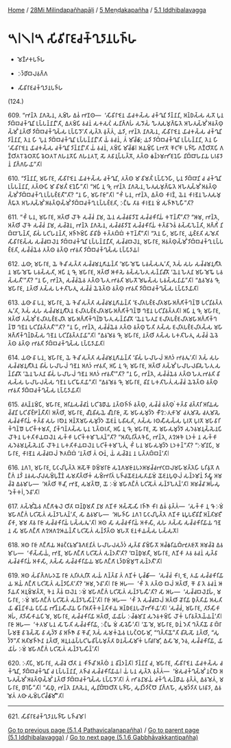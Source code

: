 
[Home](/) / [28Mi Milindapañhapāḷi](../../../28Mi.md) / [5 Meṇḍakapañha](../../5.md) / [5.1 Iddhibalavagga](../5.1.md)

# 𑁫𑁇𑁧𑁇𑁫 𑀲𑀺𑀯𑀺𑀭𑀸𑀚𑀘𑀓𑁆𑀔𑀼𑀤𑀸𑀦𑀧𑀜𑁆𑀳

* 𑀫𑁂𑀡𑁆𑀟𑀓𑀧𑀜𑁆𑀳

* 𑀇𑀤𑁆𑀥𑀺𑀩𑀮𑀯𑀕𑁆𑀕

* 𑀲𑀺𑀯𑀺𑀭𑀸𑀚𑀘𑀓𑁆𑀔𑀼𑀤𑀸𑀦𑀧𑀜𑁆𑀳

(124.)

609\. “𑀪𑀦𑁆𑀢𑁂 𑀦𑀸𑀕𑀲𑁂𑀦, 𑀢𑀼𑀫𑁆𑀳𑁂 𑀏𑀯𑀁 𑀪𑀡𑀣—  ‘𑀲𑀺𑀯𑀺𑀭𑀸𑀚𑁂𑀦 𑀬𑀸𑀘𑀓𑀲𑁆𑀲 𑀘𑀓𑁆𑀔𑀽𑀦𑀺 𑀤𑀺𑀦𑁆𑀦𑀸𑀦𑀺, 𑀅𑀦𑁆𑀥𑀲𑁆𑀲 𑀲𑀢𑁄 𑀧𑀼𑀦 𑀤𑀺𑀩𑁆𑀩𑀘𑀓𑁆𑀔𑀽𑀦𑀺 𑀉𑀧𑁆𑀧𑀦𑁆𑀦𑀸𑀦𑀻’𑀢𑀺, 𑀏𑀢𑀫𑁆𑀧𑀺 𑀯𑀘𑀦𑀁 𑀲𑀓𑀲𑀝𑀁 𑀲𑀦𑀺𑀕𑁆𑀕𑀳𑀁 𑀲𑀤𑁄𑀲𑀁 ‘𑀳𑁂𑀢𑀼𑀲𑀫𑀼𑀕𑁆𑀖𑀸𑀢𑁂 𑀅𑀳𑁂𑀢𑀼𑀲𑁆𑀫𑀺𑀁 𑀅𑀯𑀢𑁆𑀣𑀼𑀲𑁆𑀫𑀺𑀁 𑀦𑀢𑁆𑀣𑀺 𑀤𑀺𑀩𑁆𑀩𑀘𑀓𑁆𑀔𑀼𑀲𑁆𑀲 𑀉𑀧𑁆𑀧𑀸𑀤𑁄’𑀢𑀺 𑀲𑀼𑀢𑁆𑀢𑁂 𑀯𑀼𑀢𑁆𑀢𑀁, 𑀬𑀤𑀺, 𑀪𑀦𑁆𑀢𑁂 𑀦𑀸𑀕𑀲𑁂𑀦, 𑀲𑀺𑀯𑀺𑀭𑀸𑀚𑁂𑀦 𑀬𑀸𑀘𑀓𑀲𑁆𑀲 𑀘𑀓𑁆𑀔𑀽𑀦𑀺 𑀤𑀺𑀦𑁆𑀦𑀸𑀦𑀺, 𑀢𑁂𑀦 𑀳𑀺 ‘𑀧𑀼𑀦 𑀤𑀺𑀩𑁆𑀩𑀘𑀓𑁆𑀔𑀽𑀦𑀺 𑀉𑀧𑁆𑀧𑀦𑁆𑀦𑀸𑀦𑀻’𑀢𑀺 𑀬𑀁 𑀯𑀘𑀦𑀁, 𑀢𑀁 𑀫𑀺𑀘𑁆𑀙𑀸; 𑀬𑀤𑀺 𑀤𑀺𑀩𑁆𑀩𑀘𑀓𑁆𑀔𑀽𑀦𑀺 𑀉𑀧𑁆𑀧𑀦𑁆𑀦𑀸𑀦𑀺, 𑀢𑁂𑀦 𑀳𑀺 ‘𑀲𑀺𑀯𑀺𑀭𑀸𑀚𑁂𑀦 𑀬𑀸𑀘𑀓𑀲𑁆𑀲 𑀘𑀓𑁆𑀔𑀽𑀦𑀺 𑀤𑀺𑀦𑁆𑀦𑀸𑀦𑀻’𑀢𑀺 𑀬𑀁 𑀯𑀘𑀦𑀁, 𑀢𑀫𑁆𑀧𑀺 𑀫𑀺𑀘𑁆𑀙𑀸𑁇 𑀅𑀬𑀫𑁆𑀧𑀺 𑀉𑀪𑀢𑁄 𑀓𑁄𑀝𑀺𑀓𑁄 𑀧𑀜𑁆𑀳𑁄 𑀕𑀡𑁆𑀞𑀺𑀢𑁄𑀧𑀺 𑀕𑀡𑁆𑀞𑀺𑀢𑀭𑁄 𑀯𑁂𑀞𑀢𑁄𑀧𑀺 𑀯𑁂𑀞𑀢𑀭𑁄 𑀕𑀳𑀦𑀢𑁄𑀧𑀺 𑀕𑀳𑀦𑀢𑀭𑁄, 𑀲𑁄 𑀢𑀯𑀸𑀦𑀼𑀧𑁆𑀧𑀢𑁆𑀢𑁄, 𑀢𑀢𑁆𑀣 𑀙𑀦𑁆𑀤𑀫𑀪𑀺𑀚𑀦𑁂𑀳𑀺 𑀦𑀺𑀩𑁆𑀩𑀸𑀳𑀦𑀸𑀬 𑀧𑀭𑀯𑀸𑀤𑀸𑀦𑀁 𑀦𑀺𑀕𑁆𑀕𑀳𑀸𑀬𑀸”𑀢𑀺𑁇

610\. “𑀤𑀺𑀦𑁆𑀦𑀸𑀦𑀺, 𑀫𑀳𑀸𑀭𑀸𑀚, 𑀲𑀺𑀯𑀺𑀭𑀸𑀚𑁂𑀦 𑀬𑀸𑀘𑀓𑀲𑁆𑀲 𑀘𑀓𑁆𑀔𑀽𑀦𑀺, 𑀢𑀢𑁆𑀣 𑀫𑀸 𑀯𑀺𑀫𑀢𑀺𑀁 𑀉𑀧𑁆𑀧𑀸𑀤𑁂𑀳𑀺, 𑀧𑀼𑀦 𑀤𑀺𑀩𑁆𑀩𑀸𑀦𑀺 𑀘 𑀘𑀓𑁆𑀔𑀽𑀦𑀺 𑀉𑀧𑁆𑀧𑀦𑁆𑀦𑀸𑀦𑀺, 𑀢𑀢𑁆𑀣𑀸𑀧𑀺 𑀫𑀸 𑀯𑀺𑀫𑀢𑀺𑀁 𑀚𑀦𑁂𑀳𑀻”𑀢𑀺𑁇 “𑀅𑀧𑀺 𑀦𑀼 𑀔𑁄, 𑀪𑀦𑁆𑀢𑁂 𑀦𑀸𑀕𑀲𑁂𑀦, 𑀳𑁂𑀢𑀼𑀲𑀫𑀼𑀕𑁆𑀖𑀸𑀢𑁂 𑀅𑀳𑁂𑀢𑀼𑀲𑁆𑀫𑀺𑀁 𑀅𑀯𑀢𑁆𑀣𑀼𑀲𑁆𑀫𑀺𑀁 𑀤𑀺𑀩𑁆𑀩𑀘𑀓𑁆𑀔𑀼 𑀉𑀧𑁆𑀧𑀚𑁆𑀚𑀢𑀻”𑀢𑀺? “𑀦 𑀳𑀺, 𑀫𑀳𑀸𑀭𑀸𑀚𑀸”𑀢𑀺𑁇 “𑀓𑀺𑀁 𑀧𑀦, 𑀪𑀦𑁆𑀢𑁂, 𑀏𑀢𑁆𑀣 𑀓𑀸𑀭𑀡𑀁, 𑀬𑁂𑀦 𑀓𑀸𑀭𑀡𑁂𑀦 𑀳𑁂𑀢𑀼𑀲𑀫𑀼𑀕𑁆𑀖𑀸𑀢𑁂 𑀅𑀳𑁂𑀢𑀼𑀲𑁆𑀫𑀺𑀁 𑀅𑀯𑀢𑁆𑀣𑀼𑀲𑁆𑀫𑀺𑀁 𑀤𑀺𑀩𑁆𑀩𑀘𑀓𑁆𑀔𑀼 𑀉𑀧𑁆𑀧𑀚𑁆𑀚𑀢𑀺, 𑀇𑀗𑁆𑀖 𑀢𑀸𑀯 𑀓𑀸𑀭𑀡𑁂𑀦 𑀫𑀁 𑀲𑀜𑁆𑀜𑀸𑀧𑁂𑀳𑀻”𑀢𑀺?

611\. “𑀓𑀺𑀁 𑀧𑀦, 𑀫𑀳𑀸𑀭𑀸𑀚, 𑀅𑀢𑁆𑀣𑀺 𑀮𑁄𑀓𑁂 𑀲𑀘𑁆𑀘𑀁 𑀦𑀸𑀫, 𑀬𑁂𑀦 𑀲𑀘𑁆𑀘𑀯𑀸𑀤𑀺𑀦𑁄 𑀲𑀘𑁆𑀘𑀓𑀺𑀭𑀺𑀬𑀁 𑀓𑀭𑁄𑀦𑁆𑀢𑀻”𑀢𑀺? “𑀆𑀫, 𑀪𑀦𑁆𑀢𑁂, 𑀅𑀢𑁆𑀣𑀺 𑀮𑁄𑀓𑁂 𑀲𑀘𑁆𑀘𑀁 𑀦𑀸𑀫, 𑀲𑀘𑁆𑀘𑁂𑀦, 𑀪𑀦𑁆𑀢𑁂 𑀦𑀸𑀕𑀲𑁂𑀦, 𑀲𑀘𑁆𑀘𑀯𑀸𑀤𑀺𑀦𑁄 𑀲𑀘𑁆𑀘𑀓𑀺𑀭𑀺𑀬𑀁 𑀓𑀢𑁆𑀯𑀸 𑀤𑁂𑀯𑀁 𑀯𑀲𑁆𑀲𑀸𑀧𑁂𑀦𑁆𑀢𑀺, 𑀅𑀕𑁆𑀕𑀺𑀁 𑀦𑀺𑀩𑁆𑀩𑀸𑀧𑁂𑀦𑁆𑀢𑀺, 𑀯𑀺𑀲𑀁 𑀧𑀝𑀺𑀳𑀦𑀦𑁆𑀢𑀺, 𑀅𑀜𑁆𑀜𑀫𑁆𑀧𑀺 𑀯𑀺𑀯𑀺𑀥𑀁 𑀓𑀢𑁆𑀢𑀩𑁆𑀩𑀁 𑀓𑀭𑁄𑀦𑁆𑀢𑀻”𑀢𑀺𑁇 “𑀢𑁂𑀦 𑀳𑀺, 𑀫𑀳𑀸𑀭𑀸𑀚, 𑀬𑀼𑀚𑁆𑀚𑀢𑀺 𑀲𑀫𑁂𑀢𑀺 𑀲𑀺𑀯𑀺𑀭𑀸𑀚𑀲𑁆𑀲 𑀲𑀘𑁆𑀘𑀩𑀮𑁂𑀦 𑀤𑀺𑀩𑁆𑀩𑀘𑀓𑁆𑀔𑀽𑀦𑀺 𑀉𑀧𑁆𑀧𑀦𑁆𑀦𑀸𑀦𑀻𑀢𑀺, 𑀲𑀘𑁆𑀘𑀩𑀮𑁂𑀦, 𑀫𑀳𑀸𑀭𑀸𑀚, 𑀅𑀯𑀢𑁆𑀣𑀼𑀲𑁆𑀫𑀺𑀁 𑀤𑀺𑀩𑁆𑀩𑀘𑀓𑁆𑀔𑀼 𑀉𑀧𑁆𑀧𑀚𑁆𑀚𑀢𑀺, 𑀲𑀘𑁆𑀘𑀁𑀬𑁂𑀯 𑀢𑀢𑁆𑀣 𑀯𑀢𑁆𑀣𑀼 𑀪𑀯𑀢𑀺 𑀤𑀺𑀩𑁆𑀩𑀘𑀓𑁆𑀔𑀼𑀲𑁆𑀲 𑀉𑀧𑁆𑀧𑀸𑀤𑀸𑀬𑁇

612\. 𑀬𑀣𑀸, 𑀫𑀳𑀸𑀭𑀸𑀚, 𑀬𑁂 𑀓𑁂𑀘𑀺 𑀲𑀢𑁆𑀢𑀸 𑀲𑀘𑁆𑀘𑀫𑀦𑀼𑀕𑀸𑀬𑀦𑁆𑀢𑀺 ‘𑀫𑀳𑀸𑀫𑁂𑀖𑁄 𑀧𑀯𑀲𑁆𑀲𑀢𑀽’𑀢𑀺, 𑀢𑁂𑀲𑀁 𑀲𑀳 𑀲𑀘𑁆𑀘𑀫𑀦𑀼𑀕𑀻𑀢𑁂𑀦 𑀫𑀳𑀸𑀫𑁂𑀖𑁄 𑀧𑀯𑀲𑁆𑀲𑀢𑀺, 𑀅𑀧𑀺 𑀦𑀼 𑀔𑁄, 𑀫𑀳𑀸𑀭𑀸𑀚, 𑀅𑀢𑁆𑀣𑀺 𑀆𑀓𑀸𑀲𑁂 𑀯𑀲𑁆𑀲𑀳𑁂𑀢𑀼 𑀲𑀦𑁆𑀦𑀺𑀘𑀺𑀢𑁄 ‘𑀬𑁂𑀦 𑀳𑁂𑀢𑀼𑀦𑀸 𑀫𑀳𑀸𑀫𑁂𑀖𑁄 𑀧𑀯𑀲𑁆𑀲𑀢𑀻’”𑀢𑀺? “𑀦 𑀳𑀺, 𑀪𑀦𑁆𑀢𑁂, 𑀲𑀘𑁆𑀘𑀁𑀬𑁂𑀯 𑀢𑀢𑁆𑀣 𑀳𑁂𑀢𑀼 𑀪𑀯𑀢𑀺 𑀫𑀳𑀢𑁄 𑀫𑁂𑀖𑀲𑁆𑀲 𑀧𑀯𑀲𑁆𑀲𑀦𑀸𑀬𑀸”𑀢𑀺𑁇 “𑀏𑀯𑀫𑁂𑀯 𑀔𑁄, 𑀫𑀳𑀸𑀭𑀸𑀚, 𑀦𑀢𑁆𑀣𑀺 𑀢𑀲𑁆𑀲 𑀧𑀓𑀢𑀺𑀳𑁂𑀢𑀼, 𑀲𑀘𑁆𑀘𑀁 𑀬𑁂𑀯𑁂𑀢𑁆𑀣 𑀯𑀢𑁆𑀣𑀼 𑀪𑀯𑀢𑀺 𑀤𑀺𑀩𑁆𑀩𑀘𑀓𑁆𑀔𑀼𑀲𑁆𑀲 𑀉𑀧𑁆𑀧𑀸𑀤𑀸𑀬𑀸𑀢𑀺𑁇

613\. 𑀬𑀣𑀸 𑀯𑀸 𑀧𑀦, 𑀫𑀳𑀸𑀭𑀸𑀚, 𑀬𑁂 𑀓𑁂𑀘𑀺 𑀲𑀢𑁆𑀢𑀸 𑀲𑀘𑁆𑀘𑀫𑀦𑀼𑀕𑀸𑀬𑀦𑁆𑀢𑀺 ‘𑀚𑀮𑀺𑀢𑀧𑀚𑁆𑀚𑀮𑀺𑀢𑀫𑀳𑀸𑀅𑀕𑁆𑀕𑀺𑀓𑁆𑀔𑀦𑁆𑀥𑁄 𑀧𑀝𑀺𑀦𑀺𑀯𑀢𑁆𑀢𑀢𑀽’𑀢𑀺, 𑀢𑁂𑀲𑀁 𑀲𑀳 𑀲𑀘𑁆𑀘𑀫𑀦𑀼𑀕𑀻𑀢𑁂𑀦 𑀚𑀮𑀺𑀢𑀧𑀚𑁆𑀚𑀮𑀺𑀢𑀫𑀳𑀸𑀅𑀕𑁆𑀕𑀺𑀓𑁆𑀔𑀦𑁆𑀥𑁄 𑀔𑀡𑁂𑀦 𑀧𑀝𑀺𑀦𑀺𑀯𑀢𑁆𑀢𑀢𑀺𑁇 𑀅𑀧𑀺 𑀦𑀼 𑀔𑁄, 𑀫𑀳𑀸𑀭𑀸𑀚, 𑀅𑀢𑁆𑀣𑀺 𑀢𑀲𑁆𑀫𑀺𑀁 𑀚𑀮𑀺𑀢𑀧𑀚𑁆𑀚𑀮𑀺𑀢𑁂 𑀫𑀳𑀸𑀅𑀕𑁆𑀕𑀺𑀓𑁆𑀔𑀦𑁆𑀥𑁂 𑀳𑁂𑀢𑀼 𑀲𑀦𑁆𑀦𑀺𑀘𑀺𑀢𑁄 ‘𑀬𑁂𑀦 𑀳𑁂𑀢𑀼𑀦𑀸 𑀚𑀮𑀺𑀢𑀧𑀚𑁆𑀚𑀮𑀺𑀢𑀫𑀳𑀸𑀅𑀕𑁆𑀕𑀺𑀓𑁆𑀔𑀦𑁆𑀥𑁄 𑀔𑀡𑁂𑀦 𑀧𑀝𑀺𑀦𑀺𑀯𑀢𑁆𑀢𑀢𑀻’”𑀢𑀺? “𑀦 𑀳𑀺, 𑀪𑀦𑁆𑀢𑁂, 𑀲𑀘𑁆𑀘𑀁𑀬𑁂𑀯 𑀢𑀢𑁆𑀣 𑀯𑀢𑁆𑀣𑀼 𑀳𑁄𑀢𑀺 𑀢𑀲𑁆𑀲 𑀚𑀮𑀺𑀢𑀧𑀚𑁆𑀚𑀮𑀺𑀢𑀲𑁆𑀲 𑀫𑀳𑀸𑀅𑀕𑁆𑀕𑀺𑀓𑁆𑀔𑀦𑁆𑀥𑀲𑁆𑀲 𑀔𑀡𑁂𑀦 𑀧𑀝𑀺𑀦𑀺𑀯𑀢𑁆𑀢𑀦𑀸𑀬𑀸”𑀢𑀺𑁇 “𑀏𑀯𑀫𑁂𑀯 𑀔𑁄, 𑀫𑀳𑀸𑀭𑀸𑀚, 𑀦𑀢𑁆𑀣𑀺 𑀢𑀲𑁆𑀲 𑀧𑀓𑀢𑀺𑀳𑁂𑀢𑀼, 𑀲𑀘𑁆𑀘𑀁 𑀬𑁂𑀯𑁂𑀢𑁆𑀣 𑀯𑀢𑁆𑀣𑀼 𑀪𑀯𑀢𑀺 𑀤𑀺𑀩𑁆𑀩𑀘𑀓𑁆𑀔𑀼𑀲𑁆𑀲 𑀉𑀧𑁆𑀧𑀸𑀤𑀸𑀬𑀸𑀢𑀺𑁇

614\. 𑀬𑀣𑀸 𑀯𑀸 𑀧𑀦, 𑀫𑀳𑀸𑀭𑀸𑀚, 𑀬𑁂 𑀓𑁂𑀘𑀺 𑀲𑀢𑁆𑀢𑀸 𑀲𑀘𑁆𑀘𑀫𑀦𑀼𑀕𑀸𑀬𑀦𑁆𑀢𑀺 ‘𑀯𑀺𑀲𑀁 𑀳𑀮𑀸𑀳𑀮𑀁 𑀅𑀕𑀤𑀁 𑀪𑀯𑀢𑀽’𑀢𑀺𑁇 𑀢𑁂𑀲𑀁 𑀲𑀳 𑀲𑀘𑁆𑀘𑀫𑀦𑀼𑀕𑀻𑀢𑁂𑀦 𑀯𑀺𑀲𑀁 𑀳𑀮𑀸𑀳𑀮𑀁 𑀔𑀡𑁂𑀦 𑀅𑀕𑀤𑀁 𑀪𑀯𑀢𑀺, 𑀅𑀧𑀺 𑀦𑀼 𑀔𑁄, 𑀫𑀳𑀸𑀭𑀸𑀚, 𑀅𑀢𑁆𑀣𑀺 𑀢𑀲𑁆𑀫𑀺𑀁 𑀳𑀮𑀸𑀳𑀮𑀯𑀺𑀲𑁂 𑀳𑁂𑀢𑀼 𑀲𑀦𑁆𑀦𑀺𑀘𑀺𑀢𑁄 ‘𑀬𑁂𑀦 𑀳𑁂𑀢𑀼𑀦𑀸 𑀯𑀺𑀲𑀁 𑀳𑀮𑀸𑀳𑀮𑀁 𑀔𑀡𑁂𑀦 𑀅𑀕𑀤𑀁 𑀪𑀯𑀢𑀻’”𑀢𑀺? “𑀦 𑀳𑀺, 𑀪𑀦𑁆𑀢𑁂, 𑀲𑀘𑁆𑀘𑀁𑀬𑁂𑀯 𑀢𑀢𑁆𑀣 𑀳𑁂𑀢𑀼 𑀪𑀯𑀢𑀺 𑀯𑀺𑀲𑀲𑁆𑀲 𑀳𑀮𑀸𑀳𑀮𑀲𑁆𑀲 𑀔𑀡𑁂𑀦 𑀧𑀝𑀺𑀖𑀸𑀢𑀸𑀬𑀸”𑀢𑀺𑁇 “𑀏𑀯𑀫𑁂𑀯 𑀔𑁄, 𑀫𑀳𑀸𑀭𑀸𑀚, 𑀯𑀺𑀦𑀸 𑀧𑀓𑀢𑀺𑀳𑁂𑀢𑀼𑀁 𑀲𑀘𑁆𑀘𑀁 𑀬𑁂𑀯𑁂𑀢𑁆𑀣 𑀯𑀢𑁆𑀣𑀼 𑀪𑀯𑀢𑀺 𑀤𑀺𑀩𑁆𑀩𑀘𑀓𑁆𑀔𑀼𑀲𑁆𑀲 𑀉𑀧𑁆𑀧𑀸𑀤𑀸𑀬𑀸𑀢𑀺𑁇

615\. 𑀘𑀢𑀼𑀦𑁆𑀦𑀫𑁆𑀧𑀺, 𑀫𑀳𑀸𑀭𑀸𑀚, 𑀅𑀭𑀺𑀬𑀲𑀘𑁆𑀘𑀸𑀦𑀁 𑀧𑀝𑀺𑀯𑁂𑀥𑀸𑀬 𑀦𑀢𑁆𑀣𑀜𑁆𑀜𑀁 𑀯𑀢𑁆𑀣𑀼, 𑀲𑀘𑁆𑀘𑀁 𑀯𑀢𑁆𑀣𑀼𑀁 𑀓𑀢𑁆𑀯𑀸 𑀘𑀢𑁆𑀢𑀸𑀭𑀺 𑀅𑀭𑀺𑀬𑀲𑀘𑁆𑀘𑀸𑀦𑀺 𑀧𑀝𑀺𑀯𑀺𑀚𑁆𑀛𑀦𑁆𑀢𑀻𑀢𑀺𑁇 𑀅𑀢𑁆𑀣𑀺, 𑀫𑀳𑀸𑀭𑀸𑀚, 𑀘𑀻𑀦𑀯𑀺𑀲𑀬𑁂 𑀘𑀻𑀦𑀭𑀸𑀚𑀸, 𑀲𑁄 𑀫𑀳𑀸𑀲𑀫𑀼𑀤𑁆𑀤𑁂 𑀓𑀻𑀍𑀇𑀢𑀼𑀓𑀸𑀫𑁄 𑀘𑀢𑀼𑀫𑀸𑀲𑁂 𑀘𑀢𑀼𑀫𑀸𑀲𑁂 𑀲𑀘𑁆𑀘𑀓𑀺𑀭𑀺𑀬𑀁 𑀓𑀢𑁆𑀯𑀸 𑀲𑀳 𑀭𑀣𑁂𑀦 𑀅𑀦𑁆𑀢𑁄𑀫𑀳𑀸𑀲𑀫𑀼𑀤𑁆𑀤𑁂 𑀬𑁄𑀚𑀦𑀁 𑀧𑀯𑀺𑀲𑀢𑀺, 𑀢𑀲𑁆𑀲 𑀭𑀣𑀲𑀻𑀲𑀲𑁆𑀲 𑀧𑀼𑀭𑀢𑁄 𑀧𑀼𑀭𑀢𑁄 𑀫𑀳𑀸𑀯𑀸𑀭𑀺𑀓𑁆𑀔𑀦𑁆𑀥𑁄 𑀧𑀝𑀺𑀓𑁆𑀓𑀫𑀢𑀺, 𑀦𑀺𑀓𑁆𑀔𑀦𑁆𑀢𑀲𑁆𑀲 𑀧𑀼𑀦 𑀑𑀢𑁆𑀣𑀭𑀢𑀺, 𑀅𑀧𑀺 𑀦𑀼 𑀔𑁄, 𑀫𑀳𑀸𑀭𑀸𑀚, 𑀲𑁄 𑀫𑀳𑀸𑀲𑀫𑀼𑀤𑁆𑀤𑁄 𑀲𑀤𑁂𑀯𑀫𑀦𑀼𑀲𑁆𑀲𑁂𑀦𑀧𑀺 𑀮𑁄𑀓𑁂𑀦 𑀧𑀓𑀢𑀺𑀓𑀸𑀬𑀩𑀮𑁂𑀦 𑀲𑀓𑁆𑀓𑀸 𑀧𑀝𑀺𑀓𑁆𑀓𑀫𑀸𑀧𑁂𑀢𑀼𑀦𑁆”𑀢𑀺? “𑀅𑀢𑀺𑀧𑀭𑀺𑀢𑁆𑀢𑀓𑁂𑀧𑀺, 𑀪𑀦𑁆𑀢𑁂, 𑀢𑀍𑀆𑀓𑁂 𑀉𑀤𑀓𑀁 𑀦 𑀲𑀓𑁆𑀓𑀸 𑀲𑀤𑁂𑀯𑀫𑀦𑀼𑀲𑁆𑀲𑁂𑀦𑀧𑀺 𑀮𑁄𑀓𑁂𑀦 𑀧𑀓𑀢𑀺𑀓𑀸𑀬𑀩𑀮𑁂𑀦 𑀧𑀝𑀺𑀓𑁆𑀓𑀫𑀸𑀧𑁂𑀢𑀼𑀁, 𑀓𑀺𑀁 𑀧𑀦 𑀫𑀳𑀸𑀲𑀫𑀼𑀤𑁆𑀤𑁂 𑀉𑀤𑀓𑀦𑁆”𑀢𑀺? “𑀇𑀫𑀺𑀦𑀸𑀧𑀺, 𑀫𑀳𑀸𑀭𑀸𑀚, 𑀓𑀸𑀭𑀡𑁂𑀦 𑀲𑀘𑁆𑀘𑀩𑀮𑀁 𑀜𑀸𑀢𑀩𑁆𑀩𑀁 ‘𑀦𑀢𑁆𑀣𑀺 𑀢𑀁 𑀞𑀸𑀦𑀁, 𑀬𑀁 𑀲𑀘𑁆𑀘𑁂𑀦 𑀦 𑀧𑀢𑁆𑀢𑀩𑁆𑀩𑀦𑁆’𑀢𑀺𑁇

616\. 𑀦𑀕𑀭𑁂, 𑀫𑀳𑀸𑀭𑀸𑀚, 𑀧𑀸𑀝𑀮𑀺𑀧𑀼𑀢𑁆𑀢𑁂 𑀅𑀲𑁄𑀓𑁄 𑀥𑀫𑁆𑀫𑀭𑀸𑀚𑀸 𑀲𑀦𑁂𑀕𑀫𑀚𑀸𑀦𑀧𑀤𑀅𑀫𑀘𑁆𑀘𑀪𑀝𑀩𑀮𑀫𑀳𑀸𑀫𑀢𑁆𑀢𑁂𑀳𑀺 𑀧𑀭𑀺𑀯𑀼𑀢𑁄 𑀕𑀗𑁆𑀕𑀁 𑀦𑀤𑀺𑀁 𑀦𑀯𑀲𑀮𑀺𑀮𑀲𑀫𑁆𑀧𑀼𑀡𑁆𑀡𑀁 𑀲𑀫𑀢𑀺𑀢𑁆𑀣𑀺𑀓𑀁 𑀲𑀫𑁆𑀪𑀭𑀺𑀢𑀁 𑀧𑀜𑁆𑀘𑀬𑁄𑀚𑀦𑀲𑀢𑀸𑀬𑀸𑀫𑀁 𑀬𑁄𑀚𑀦𑀧𑀼𑀣𑀼𑀮𑀁 𑀲𑀦𑁆𑀤𑀫𑀸𑀦𑀁 𑀤𑀺𑀲𑁆𑀯𑀸 𑀅𑀫𑀘𑁆𑀘𑁂 𑀏𑀯𑀫𑀸𑀳—  ‘𑀅𑀢𑁆𑀣𑀺 𑀓𑁄𑀘𑀺, 𑀪𑀡𑁂, 𑀲𑀫𑀢𑁆𑀣𑁄, 𑀬𑁄 𑀇𑀫𑀁 𑀫𑀳𑀸𑀕𑀗𑁆𑀕𑀁 𑀧𑀝𑀺𑀲𑁄𑀢𑀁 𑀲𑀦𑁆𑀤𑀸𑀧𑁂𑀢𑀼𑀦𑁆’𑀢𑀺𑁇 𑀅𑀫𑀘𑁆𑀘𑀸 𑀆𑀳𑀁𑀲𑀼 ‘𑀤𑀼𑀓𑁆𑀓𑀭𑀁, 𑀤𑁂𑀯𑀸’𑀢𑀺𑁇

617\. 𑀢𑀲𑁆𑀫𑀺𑀁𑀬𑁂𑀯 𑀕𑀗𑁆𑀕𑀸𑀓𑀽𑀮𑁂 𑀞𑀺𑀢𑀸 𑀩𑀦𑁆𑀥𑀼𑀫𑀢𑀻 𑀦𑀸𑀫 𑀕𑀡𑀺𑀓𑀸 𑀅𑀲𑁆𑀲𑁄𑀲𑀺 𑀭𑀜𑁆𑀜𑀸 𑀓𑀺𑀭 𑀏𑀯𑀁 𑀯𑀼𑀢𑁆𑀢𑀁—  ‘𑀲𑀓𑁆𑀓𑀸 𑀦𑀼 𑀔𑁄 𑀇𑀫𑀁 𑀫𑀳𑀸𑀕𑀗𑁆𑀕𑀁 𑀧𑀝𑀺𑀲𑁄𑀢𑀁 𑀲𑀦𑁆𑀤𑀸𑀧𑁂𑀢𑀼𑀦𑁆’𑀢𑀺, 𑀲𑀸 𑀏𑀯𑀫𑀸𑀳—  ‘𑀅𑀳𑀜𑁆𑀳𑀺 𑀦𑀕𑀭𑁂 𑀧𑀸𑀝𑀮𑀺𑀧𑀼𑀢𑁆𑀢𑁂 𑀕𑀡𑀺𑀓𑀸 𑀭𑀽𑀧𑀽𑀧𑀚𑀻𑀯𑀺𑀦𑀻 𑀅𑀦𑁆𑀢𑀺𑀫𑀚𑀻𑀯𑀺𑀓𑀸, 𑀫𑀫 𑀢𑀸𑀯 𑀭𑀸𑀚𑀸 𑀲𑀘𑁆𑀘𑀓𑀺𑀭𑀺𑀬𑀁 𑀧𑀲𑁆𑀲𑀢𑀽’𑀢𑀺𑁇 𑀅𑀣 𑀲𑀸 𑀲𑀘𑁆𑀘𑀓𑀺𑀭𑀺𑀬𑀁 𑀅𑀓𑀸𑀲𑀺, 𑀲𑀳 𑀢𑀲𑁆𑀲𑀸 𑀲𑀘𑁆𑀘𑀓𑀺𑀭𑀺𑀬𑀸𑀬 𑀔𑀡𑁂𑀦 𑀲𑀸 𑀫𑀳𑀸𑀕𑀗𑁆𑀕𑀸 𑀕𑀍𑀅𑀕𑀍𑀆𑀬𑀦𑁆𑀢𑀻 𑀧𑀝𑀺𑀲𑁄𑀢𑀁 𑀲𑀦𑁆𑀤𑀺𑀢𑁆𑀣 𑀫𑀳𑀢𑁄 𑀚𑀦𑀓𑀸𑀬𑀲𑁆𑀲 𑀧𑀲𑁆𑀲𑀢𑁄𑁇

618\. 𑀅𑀣 𑀭𑀸𑀚𑀸 𑀕𑀗𑁆𑀕𑀸𑀬 𑀆𑀯𑀝𑁆𑀝𑀊𑀫𑀺𑀯𑁂𑀕𑀚𑀦𑀺𑀢𑀁 𑀳𑀮𑀸𑀳𑀮𑀲𑀤𑁆𑀤𑀁 𑀲𑀼𑀢𑁆𑀯𑀸 𑀯𑀺𑀫𑁆𑀳𑀺𑀢𑁄 𑀅𑀘𑁆𑀙𑀭𑀺𑀬𑀩𑁆𑀪𑀼𑀢𑀚𑀸𑀢𑁄 𑀅𑀫𑀘𑁆𑀘𑁂 𑀏𑀯𑀫𑀸𑀳—  ‘𑀓𑀺𑀲𑁆𑀲𑀸𑀬𑀁, 𑀪𑀡𑁂, 𑀫𑀳𑀸𑀕𑀗𑁆𑀕𑀸 𑀧𑀝𑀺𑀲𑁄𑀢𑀁 𑀲𑀦𑁆𑀤𑀢𑀻’𑀢𑀺? ‘𑀩𑀦𑁆𑀥𑀼𑀫𑀢𑀻, 𑀫𑀳𑀸𑀭𑀸𑀚, 𑀕𑀡𑀺𑀓𑀸 𑀢𑀯 𑀯𑀘𑀦𑀁 𑀲𑀼𑀢𑁆𑀯𑀸 𑀲𑀘𑁆𑀘𑀓𑀺𑀭𑀺𑀬𑀁 𑀅𑀓𑀸𑀲𑀺, 𑀢𑀲𑁆𑀲𑀸 𑀲𑀘𑁆𑀘𑀓𑀺𑀭𑀺𑀬𑀸𑀬 𑀫𑀳𑀸𑀕𑀗𑁆𑀕𑀸 𑀉𑀤𑁆𑀥𑀫𑁆𑀫𑀼𑀔𑀸 𑀲𑀦𑁆𑀤𑀢𑀻’𑀢𑀺𑁇

619\. 𑀅𑀣 𑀲𑀁𑀯𑀺𑀕𑁆𑀕𑀳𑀤𑀬𑁄 𑀭𑀸𑀚𑀸 𑀢𑀼𑀭𑀺𑀢𑀢𑀼𑀭𑀺𑀢𑁄 𑀲𑀬𑀁 𑀕𑀦𑁆𑀢𑁆𑀯𑀸 𑀢𑀁 𑀕𑀡𑀺𑀓𑀁 𑀧𑀼𑀘𑁆𑀙𑀺—  ‘𑀲𑀘𑁆𑀘𑀁 𑀓𑀺𑀭, 𑀚𑁂, 𑀢𑀬𑀸 𑀲𑀘𑁆𑀘𑀓𑀺𑀭𑀺𑀬𑀸𑀬 𑀅𑀬𑀁 𑀕𑀗𑁆𑀕𑀸 𑀧𑀝𑀺𑀲𑁄𑀢𑀁 𑀲𑀦𑁆𑀤𑀸𑀧𑀺𑀢𑀸’𑀢𑀺? ‘𑀆𑀫, 𑀤𑁂𑀯𑀸’𑀢𑀺𑁇 𑀭𑀸𑀚𑀸 𑀆𑀳—  ‘𑀓𑀺𑀁 𑀢𑁂 𑀢𑀢𑁆𑀣 𑀩𑀮𑀁 𑀅𑀢𑁆𑀣𑀺, 𑀓𑁄 𑀯𑀸 𑀢𑁂 𑀯𑀘𑀦𑀁 𑀆𑀤𑀺𑀬𑀢𑀺 𑀅𑀦𑀼𑀫𑁆𑀫𑀢𑁆𑀢𑁄, 𑀓𑁂𑀦 𑀢𑁆𑀯𑀁 𑀩𑀮𑁂𑀦 𑀇𑀫𑀁 𑀫𑀳𑀸𑀕𑀗𑁆𑀕𑀁 𑀧𑀝𑀺𑀲𑁄𑀢𑀁 𑀲𑀦𑁆𑀤𑀸𑀧𑁂𑀲𑀻’𑀢𑀺? 𑀲𑀸 𑀆𑀳—  ‘𑀲𑀘𑁆𑀘𑀩𑀮𑁂𑀦𑀸𑀳𑀁, 𑀫𑀳𑀸𑀭𑀸𑀚, 𑀇𑀫𑀁 𑀫𑀳𑀸𑀕𑀗𑁆𑀕𑀁 𑀧𑀝𑀺𑀲𑁄𑀢𑀁 𑀲𑀦𑁆𑀤𑀸𑀧𑁂𑀲𑀺𑀦𑁆’𑀢𑀺𑁇 𑀭𑀸𑀚𑀸 𑀆𑀳—  ‘𑀓𑀺𑀁 𑀢𑁂 𑀲𑀘𑁆𑀘𑀩𑀮𑀁 𑀅𑀢𑁆𑀣𑀺 𑀘𑁄𑀭𑀺𑀬𑀸 𑀥𑀼𑀢𑁆𑀢𑀺𑀬𑀸 𑀅𑀲𑀢𑀺𑀬𑀸 𑀙𑀺𑀦𑁆𑀦𑀺𑀓𑀸𑀬 𑀧𑀸𑀧𑀺𑀬𑀸 𑀪𑀺𑀦𑁆𑀦𑀲𑀻𑀮𑀸𑀬 𑀳𑀺𑀭𑀺𑀅𑀢𑀺𑀓𑁆𑀓𑀦𑁆𑀢𑀺𑀓𑀸𑀬 𑀅𑀦𑁆𑀥𑀚𑀦𑀧𑀮𑁄𑀪𑀺𑀓𑀸𑀬𑀸’𑀢𑀺𑁇 ‘𑀲𑀘𑁆𑀘𑀁, 𑀫𑀳𑀸𑀭𑀸𑀚, 𑀢𑀸𑀤𑀺𑀲𑀺𑀓𑀸 𑀅𑀳𑀁, 𑀢𑀸𑀤𑀺𑀲𑀺𑀓𑀸𑀬𑀧𑀺 𑀫𑁂, 𑀫𑀳𑀸𑀭𑀸𑀚, 𑀲𑀘𑁆𑀘𑀓𑀺𑀭𑀺𑀬𑀸 𑀅𑀢𑁆𑀣𑀺, 𑀬𑀸𑀬𑀸𑀳𑀁 𑀇𑀘𑁆𑀙𑀫𑀸𑀦𑀸 𑀲𑀤𑁂𑀯𑀓𑀫𑁆𑀧𑀺 𑀮𑁄𑀓𑀁 𑀧𑀭𑀺𑀯𑀢𑁆𑀢𑁂𑀬𑁆𑀬𑀦𑁆’𑀢𑀺𑁇 𑀭𑀸𑀚𑀸 𑀆𑀳—  ‘𑀓𑀢𑀫𑀸 𑀧𑀦 𑀲𑀸 𑀳𑁄𑀢𑀺 𑀲𑀘𑁆𑀘𑀓𑀺𑀭𑀺𑀬𑀸, 𑀇𑀗𑁆𑀖 𑀫𑀁 𑀲𑀸𑀯𑁂𑀳𑀻’𑀢𑀺𑁇 ‘𑀬𑁄 𑀫𑁂, 𑀫𑀳𑀸𑀭𑀸𑀚, 𑀥𑀦𑀁 𑀤𑁂𑀢𑀺 𑀔𑀢𑁆𑀢𑀺𑀬𑁄 𑀯𑀸 𑀩𑁆𑀭𑀸𑀳𑁆𑀫𑀡𑁄 𑀯𑀸 𑀯𑁂𑀲𑁆𑀲𑁄 𑀯𑀸 𑀲𑀼𑀤𑁆𑀤𑁄 𑀯𑀸 𑀅𑀜𑁆𑀜𑁄 𑀯𑀸 𑀓𑁄𑀘𑀺, 𑀢𑁂𑀲𑀁 𑀲𑀫𑀓𑀁𑀬𑁂𑀯 𑀉𑀧𑀝𑁆𑀞𑀳𑀸𑀫𑀺, “𑀔𑀢𑁆𑀢𑀺𑀬𑁄”𑀢𑀺 𑀯𑀺𑀲𑁂𑀲𑁄 𑀦𑀢𑁆𑀣𑀺, “𑀲𑀼𑀤𑁆𑀤𑁄”𑀢𑀺 𑀅𑀢𑀺𑀫𑀜𑁆𑀜𑀦𑀸 𑀦𑀢𑁆𑀣𑀺, 𑀅𑀦𑀼𑀦𑀬𑀧𑁆𑀧𑀝𑀺𑀖𑀯𑀺𑀧𑁆𑀧𑀫𑀼𑀢𑁆𑀢𑀸 𑀥𑀦𑀲𑁆𑀲𑀸𑀫𑀺𑀓𑀁 𑀧𑀭𑀺𑀘𑀭𑀸𑀫𑀺, 𑀏𑀲𑀸 𑀫𑁂, 𑀤𑁂𑀯, 𑀲𑀘𑁆𑀘𑀓𑀺𑀭𑀺𑀬𑀸, 𑀬𑀸𑀬𑀸𑀳𑀁 𑀇𑀫𑀁 𑀫𑀳𑀸𑀕𑀗𑁆𑀕𑀁 𑀧𑀝𑀺𑀲𑁄𑀢𑀁 𑀲𑀦𑁆𑀤𑀸𑀧𑁂𑀲𑀺𑀦𑁆’𑀢𑀺𑁇

620\. 𑀇𑀢𑀺𑀧𑀺, 𑀫𑀳𑀸𑀭𑀸𑀚, 𑀲𑀘𑁆𑀘𑁂 𑀞𑀺𑀢𑀸 𑀦 𑀓𑀺𑀜𑁆𑀘𑀺 𑀅𑀢𑁆𑀣𑀁 𑀦 𑀯𑀺𑀦𑁆𑀤𑀦𑁆𑀢𑀺𑁇 𑀤𑀺𑀦𑁆𑀦𑀸𑀦𑀺 𑀘, 𑀫𑀳𑀸𑀭𑀸𑀚, 𑀲𑀺𑀯𑀺𑀭𑀸𑀚𑁂𑀦 𑀬𑀸𑀘𑀓𑀲𑁆𑀲 𑀘𑀓𑁆𑀔𑀽𑀦𑀺, 𑀤𑀺𑀩𑁆𑀩𑀘𑀓𑁆𑀔𑀽𑀦𑀺 𑀘 𑀉𑀧𑁆𑀧𑀦𑁆𑀦𑀸𑀦𑀺, 𑀢𑀜𑁆𑀘 𑀲𑀘𑁆𑀘𑀓𑀺𑀭𑀺𑀬𑀸𑀬𑁇 𑀬𑀁 𑀧𑀦 𑀲𑀼𑀢𑁆𑀢𑁂 𑀯𑀼𑀢𑁆𑀢𑀁—  ‘𑀫𑀁𑀲𑀘𑀓𑁆𑀔𑀼𑀲𑁆𑀫𑀺𑀁 𑀦𑀝𑁆𑀞𑁂 𑀅𑀳𑁂𑀢𑀼𑀲𑁆𑀫𑀺𑀁 𑀅𑀯𑀢𑁆𑀣𑀼𑀲𑁆𑀫𑀺𑀁 𑀦𑀢𑁆𑀣𑀺 𑀤𑀺𑀩𑁆𑀩𑀘𑀓𑁆𑀔𑀼𑀲𑁆𑀲 𑀉𑀧𑁆𑀧𑀸𑀤𑁄’𑀢𑀺𑁇 𑀢𑀁 𑀪𑀸𑀯𑀦𑀸𑀫𑀬𑀁 𑀘𑀓𑁆𑀔𑀼𑀁 𑀲𑀦𑁆𑀥𑀸𑀬 𑀯𑀼𑀢𑁆𑀢𑀁, 𑀏𑀯𑀫𑁂𑀢𑀁, 𑀫𑀳𑀸𑀭𑀸𑀚, 𑀥𑀸𑀭𑁂𑀳𑀻”𑀢𑀺𑁇 “𑀲𑀸𑀥𑀼, 𑀪𑀦𑁆𑀢𑁂 𑀦𑀸𑀕𑀲𑁂𑀦, 𑀲𑀼𑀦𑀺𑀩𑁆𑀩𑁂𑀞𑀺𑀢𑁄 𑀧𑀜𑁆𑀳𑁄, 𑀲𑀼𑀦𑀺𑀤𑁆𑀤𑀺𑀝𑁆𑀞𑁄 𑀦𑀺𑀕𑁆𑀕𑀳𑁄, 𑀲𑀼𑀫𑀤𑁆𑀤𑀺𑀢𑀸 𑀧𑀭𑀯𑀸𑀤𑀸, 𑀏𑀯𑀫𑁂𑀢𑀁 𑀢𑀣𑀸 𑀲𑀫𑁆𑀧𑀝𑀺𑀘𑁆𑀙𑀸𑀫𑀻”𑀢𑀺𑁇

---

621\. 𑀲𑀺𑀯𑀺𑀭𑀸𑀚𑀘𑀓𑁆𑀔𑀼𑀤𑀸𑀦𑀧𑀜𑁆𑀳𑁄 𑀧𑀜𑁆𑀘𑀫𑁄𑁇



[Go to previous page (5.1.4 Pathavicalanapañha)](5.1.4.md) / [Go to parent page (5.1 Iddhibalavagga)](../5.1.md) / [Go to next page (5.1.6 Gabbhāvakkantipañha)](5.1.6.md)


